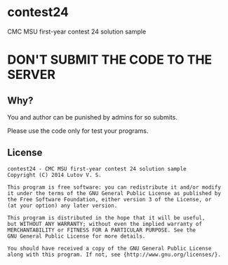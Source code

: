 # contest24 #

CMC MSU first-year contest 24 solution sample

# DON'T SUBMIT THE CODE TO THE SERVER #

## Why? ##

You and author can be punished by admins for so submits.

Please use the code only for test your programs.

## License ##

    contest24 - CMC MSU first-year contest 24 solution sample
    Copyright (C) 2014 Lutov V. S.

    This program is free software: you can redistribute it and/or modify
    it under the terms of the GNU General Public License as published by
    the Free Software Foundation, either version 3 of the License, or
    (at your option) any later version.

    This program is distributed in the hope that it will be useful,
    but WITHOUT ANY WARRANTY; without even the implied warranty of
    MERCHANTABILITY or FITNESS FOR A PARTICULAR PURPOSE. See the
    GNU General Public License for more details.

    You should have received a copy of the GNU General Public License
    along with this program. If not, see {http://www.gnu.org/licenses/}.

